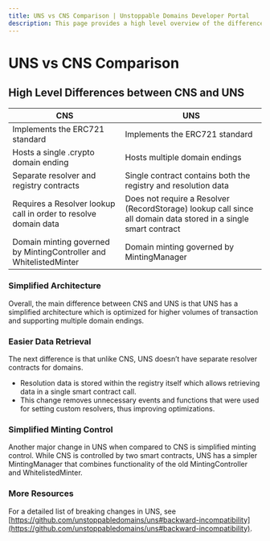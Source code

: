 ```yaml
---
title: UNS vs CNS Comparison | Unstoppable Domains Developer Portal
description: This page provides a high level overview of the differences between UNS and CNS.
---
```


# UNS vs CNS Comparison

## High Level Differences between CNS and UNS

| CNS                                                                | UNS                                                                                                             |
| ------------------------------------------------------------------ | --------------------------------------------------------------------------------------------------------------- |
| Implements the ERC721 standard                                     | Implements the ERC721 standard                                                                                  |
| Hosts a single .crypto domain ending                               | Hosts multiple domain endings                                                                                   |
| Separate resolver and registry contracts                           | Single contract contains both the registry and resolution data                                                  |
| Requires a Resolver lookup call in order to resolve domain data    | Does not require a Resolver (RecordStorage) lookup call since all domain data stored in a single smart contract |
| Domain minting governed by MintingController and WhitelistedMinter | Domain minting governed by MintingManager                                                                       |

### Simplified Architecture

Overall, the main difference between CNS and UNS is that UNS has a simplified architecture which is optimized for higher volumes of transaction and supporting multiple domain endings.

### Easier Data Retrieval

The next difference is that unlike CNS, UNS doesn’t have separate resolver contracts for domains.

- Resolution data is stored within the registry itself which allows retrieving data in a single smart contract call.
- This change removes unnecessary events and functions that were used for setting custom resolvers, thus improving optimizations.

### Simplified Minting Control

Another major change in UNS when compared to CNS is simplified minting control. While CNS is controlled by two smart contracts, UNS has a simpler MintingManager that combines functionality of the old MintingController and WhitelistedMinter.

### More Resources

For a detailed list of breaking changes in UNS, see [https://github.com/unstoppabledomains/uns#backward-incompatibility](https://github.com/unstoppabledomains/uns#backward-incompatibility).
